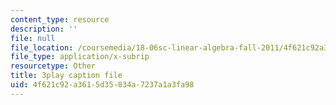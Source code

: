 ```yaml
---
content_type: resource
description: ''
file: null
file_location: /coursemedia/18-06sc-linear-algebra-fall-2011/4f621c92a3615d35834a7237a1a3fa98_S8DQZjE4V8U.vtt
file_type: application/x-subrip
resourcetype: Other
title: 3play caption file
uid: 4f621c92-a361-5d35-834a-7237a1a3fa98
---
```

